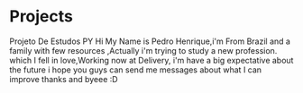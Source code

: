# Projects
Projeto De Estudos PY
Hi My Name is Pedro Henrique,i'm From Brazil and a family with few resources ,Actually i'm trying to study a new profession.
which I fell in love,Working now at Delivery, i'm have a big expectative about the future i hope you guys can send me messages about what I can improve
thanks and byeee :D
